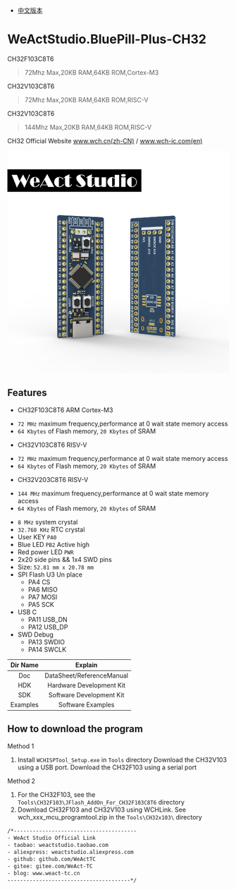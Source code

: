 * [中文版本](./README-zh.md)
# WeActStudio.BluePill-Plus-CH32
CH32F103C8T6
> 72Mhz Max,20KB RAM,64KB ROM,Cortex-M3

CH32V103C8T6
> 72Mhz Max,20KB RAM,64KB ROM,RISC-V

CH32V103C8T6
> 144Mhz Max,20KB RAM,64KB ROM,RISC-V

CH32 Official Website www.wch.cn(zh-CN) / www.wch-ic.com(en)

![display](Images/BluePillPlus.jpg)

## Features
* CH32F103C8T6 ARM Cortex-M3
+ `72 MHz` maximum frequency,performance at 0 wait state memory access
+ `64 Kbytes` of Flash memory, `20 Kbytes` of SRAM
* CH32V103C8T6 RISV-V
+ `72 MHz` maximum frequency,performance at 0 wait state memory access
+ `64 Kbytes` of Flash memory, `20 Kbytes` of SRAM
* CH32V203C8T6 RISV-V
+ `144 MHz` maximum frequency,performance at 0 wait state memory access
+ `64 Kbytes` of Flash memory, `20 Kbytes` of SRAM
* `8 MHz` system crystal
* `32.768 KHz` RTC crystal
* User KEY `PA0`
* Blue LED `PB2` Active high
* Red power LED `PWR`
* 2x20 side pins && 1x4 SWD pins
* Size: `52.81 mm x 20.78 mm`
* SPI Flash U3 Un place
  * PA4  CS
  * PA6  MISO
  * PA7  MOSI
  * PA5  SCK
* USB C
  * PA11  USB_DN
  * PA12  USB_DP
* SWD Debug
  * PA13  SWDIO
  * PA14  SWCLK

|Dir Name|Explain|
| :--:|:--:|
|Doc|DataSheet/ReferenceManual|
|HDK|Hardware Development Kit|
|SDK|Software Development Kit|
|Examples|Software Examples|

## How to download the program
Method 1
1. Install `WCHISPTool_Setup.exe` in `Tools` directory
Download the CH32V103 using a USB port. Download the CH32F103 using a serial port

Method 2
1. For the CH32F103, see the `Tools\CH32F103\JFlash_AddOn_For_CH32F103C8T6` directory
2. Download CH32F103 and CH32V103 using WCHLink. See wch_xxx_mcu_programtool.zip in the `Tools\CH32x103\` directory

```
/*---------------------------------------
- WeAct Studio Official Link
- taobao: weactstudio.taobao.com
- aliexpress: weactstudio.aliexpress.com
- github: github.com/WeActTC
- gitee: gitee.com/WeAct-TC
- blog: www.weact-tc.cn
---------------------------------------*/
```